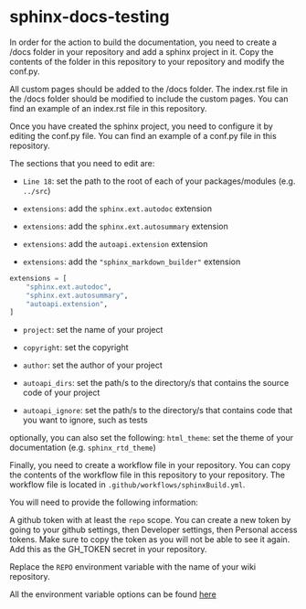 # sphinx-docs-testing
 
In order for the action to build the documentation, you need to create a /docs folder in your repository and add a sphinx project in it. Copy the contents of the folder in this repository to your repository and modify the conf.py.

All custom pages should be added to the /docs folder. The index.rst file in the /docs folder should be modified to include the custom pages. You can find an example of an index.rst file in this repository.

Once you have created the sphinx project, you need to configure it by editing the conf.py file. You can find an example of a conf.py file in this repository.

The sections that you need to edit are:

- `Line 18`: set the path to the root of each of your packages/modules (e.g. `../src`)


- `extensions`: add the `sphinx.ext.autodoc` extension
- `extensions`: add the `sphinx.ext.autosummary` extension
- `extensions`: add the `autoapi.extension` extension
- `extensions`: add the `"sphinx_markdown_builder"` extension

```python
extensions = [
    "sphinx.ext.autodoc",
    "sphinx.ext.autosummary",
    "autoapi.extension",
]
```

- `project`: set the name of your project
- `copyright`: set the copyright
- `author`: set the author of your project

- `autoapi_dirs`: set the path/s to the directory/s that contains the source code of your project
- `autoapi_ignore`: set the path/s to the directory/s that contains code that you want to ignore, such as tests

optionally, you can also set the following:
`html_theme`: set the theme of your documentation (e.g. `sphinx_rtd_theme`)



Finally, you need to create a workflow file in your repository. You can copy the contents of the workflow file in this repository to your repository. The workflow file is located in `.github/workflows/sphinxBuild.yml`.

You will need to provide the following information:

A github token with at least the `repo` scope. You can create a new token by going to your github settings, then Developer settings, then Personal access tokens. Make sure to copy the token as you will not be able to see it again. Add this as the GH_TOKEN secret in your repository.

Replace the `REPO` environment variable with the name of your wiki repository.

All the environment variable options can be found [here](https://github.com/s0/git-publish-subdir-action#configuration)
